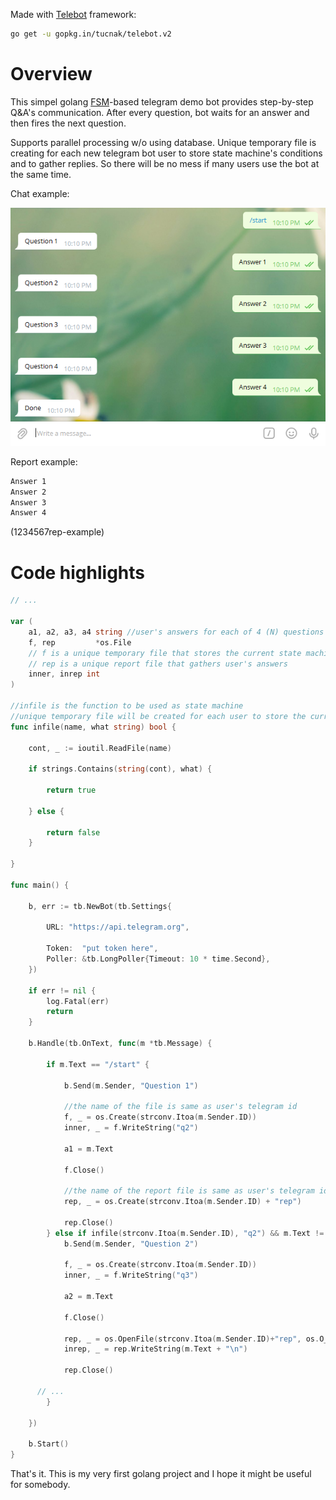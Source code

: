 Made with [Telebot](https://github.com/tucnak/telebot) framework:
```bash
go get -u gopkg.in/tucnak/telebot.v2
```

# Overview

This simpel golang [FSM](https://en.wikipedia.org/wiki/Finite-state_machine)-based telegram demo bot provides step-by-step Q&A's communication. After every question, bot waits for an answer and then fires the next question.

Supports parallel processing w/o using database. Unique temporary file is creating for each new telegram bot user to store state machine's conditions and to gather replies. So there will be no mess if many users use the bot at the same time.


Chat example:

![](https://github.com/allegedlyandrei/telebot-chat-sbs/blob/main/chat-example.png)

Report example:

```bash
Answer 1
Answer 2
Answer 3
Answer 4
```
(1234567rep-example)

# Code highlights

```go
// ...

var (
	a1, a2, a3, a4 string //user's answers for each of 4 (N) questions
	f, rep         *os.File
	// f is a unique temporary file that stores the current state machine's condition
	// rep is a unique report file that gathers user's answers
	inner, inrep int
)

//infile is the function to be used as state machine
//unique temporary file will be created for each user to store the current state machine condition
func infile(name, what string) bool {

	cont, _ := ioutil.ReadFile(name)

	if strings.Contains(string(cont), what) {

		return true

	} else {

		return false
	}

}

func main() {

	b, err := tb.NewBot(tb.Settings{

		URL: "https://api.telegram.org",

		Token:  "put token here",
		Poller: &tb.LongPoller{Timeout: 10 * time.Second},
	})

	if err != nil {
		log.Fatal(err)
		return
	}

	b.Handle(tb.OnText, func(m *tb.Message) {

		if m.Text == "/start" {

			b.Send(m.Sender, "Question 1")

			//the name of the file is same as user's telegram id
			f, _ = os.Create(strconv.Itoa(m.Sender.ID))
			inner, _ = f.WriteString("q2")

			a1 = m.Text

			f.Close()

			//the name of the report file is same as user's telegram id with "rep" suffix
			rep, _ = os.Create(strconv.Itoa(m.Sender.ID) + "rep")

			rep.Close()
		} else if infile(strconv.Itoa(m.Sender.ID), "q2") && m.Text != a1 {
			b.Send(m.Sender, "Question 2")

			f, _ = os.Create(strconv.Itoa(m.Sender.ID))
			inner, _ = f.WriteString("q3")

			a2 = m.Text

			f.Close()

			rep, _ = os.OpenFile(strconv.Itoa(m.Sender.ID)+"rep", os.O_APPEND, 0644)
			inrep, _ = rep.WriteString(m.Text + "\n")

			rep.Close()

      // ...
		}

	})

	b.Start()
}

```

That's it. This is my very first golang project and I hope it might be useful for somebody.
